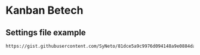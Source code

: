 # Kanban Betech

## Settings file example

    https://gist.githubusercontent.com/SyNeto/81dce5a9c9976d094148a9e0884da989/raw/4c295a1f2d6abc98298a120e564a2b3a33c9d54a/settings.py
